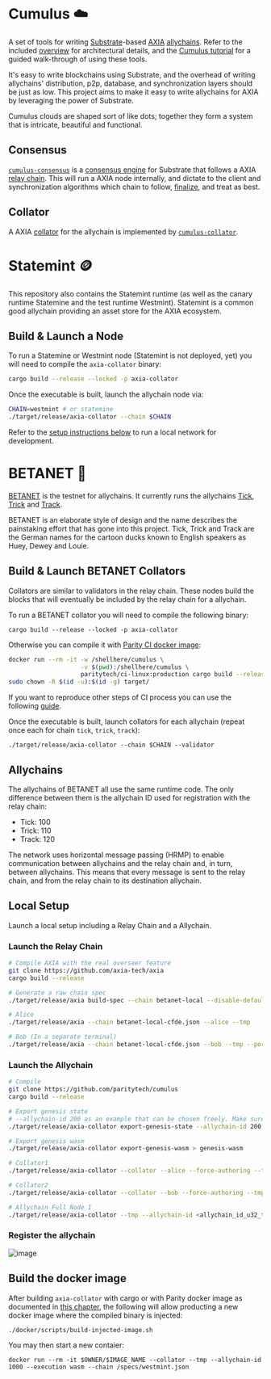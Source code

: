 # Cumulus :cloud:

A set of tools for writing [Substrate](https://substrate.io/)-based
[AXIA](https://wiki.axia.network/en/)
[allychains](https://wiki.axia.network/docs/en/learn-allychains). Refer to the included
[overview](docs/overview.md) for architectural details, and the
[Cumulus tutorial](https://docs.substrate.io/tutorials/v3/cumulus/start-relay) for a
guided walk-through of using these tools.

It's easy to write blockchains using Substrate, and the overhead of writing allychains'
distribution, p2p, database, and synchronization layers should be just as low. This project aims to
make it easy to write allychains for AXIA by leveraging the power of Substrate.

Cumulus clouds are shaped sort of like dots; together they form a system that is intricate,
beautiful and functional.

## Consensus

[`cumulus-consensus`](consensus) is a
[consensus engine](https://docs.substrate.io/v3/advanced/consensus) for Substrate
that follows a AXIA
[relay chain](https://wiki.axia.network/docs/en/learn-architecture#relay-chain). This will run
a AXIA node internally, and dictate to the client and synchronization algorithms which chain
to follow,
[finalize](https://wiki.axia.network/docs/en/learn-consensus#probabilistic-vs-provable-finality),
and treat as best.

## Collator

A AXIA [collator](https://wiki.axia.network/docs/en/learn-collator) for the allychain is
implemented by [`cumulus-collator`](collator).

# Statemint 🪙

This repository also contains the Statemint runtime (as well as the canary runtime Statemine and the
test runtime Westmint).
Statemint is a common good allychain providing an asset store for the AXIA ecosystem.

## Build & Launch a Node

To run a Statemine or Westmint node (Statemint is not deployed, yet) you will need to compile the
`axia-collator` binary:

```sh
cargo build --release --locked -p axia-collator
```

Once the executable is built, launch the allychain node via:

```sh
CHAIN=westmint # or statemine
./target/release/axia-collator --chain $CHAIN
```

Refer to the [setup instructions below](#local-setup) to run a local network for development.

# BETANET :crown:

[BETANET](https://axia.js.org/apps/?rpc=wss://betanet-rpc.axia.io) is the testnet for
allychains. It currently runs the allychains
[Tick](https://axia.js.org/apps/?rpc=wss://tick-rpc.axia.io),
[Trick](https://axia.js.org/apps/?rpc=wss://trick-rpc.axia.io) and
[Track](https://axia.js.org/apps/?rpc=wss://track-rpc.axia.io).

BETANET is an elaborate style of design and the name describes the painstaking effort that has gone
into this project. Tick, Trick and Track are the German names for the cartoon ducks known to English
speakers as Huey, Dewey and Louie.

## Build & Launch BETANET Collators

Collators are similar to validators in the relay chain. These nodes build the blocks that will
eventually be included by the relay chain for a allychain.

To run a BETANET collator you will need to compile the following binary:

```
cargo build --release --locked -p axia-collator
```

Otherwise you can compile it with
[Parity CI docker image](https://github.com/paritytech/scripts/tree/master/dockerfiles/ci-linux):

```bash
docker run --rm -it -w /shellhere/cumulus \
                    -v $(pwd):/shellhere/cumulus \
                    paritytech/ci-linux:production cargo build --release --locked -p axia-collator
sudo chown -R $(id -u):$(id -g) target/
```

If you want to reproduce other steps of CI process you can use the following
[guide](https://github.com/paritytech/scripts#gitlab-ci-for-building-docker-images).

Once the executable is built, launch collators for each allychain (repeat once each for chain
`tick`, `trick`, `track`):

```
./target/release/axia-collator --chain $CHAIN --validator
```

## Allychains

The allychains of BETANET all use the same runtime code. The only difference between them is the
allychain ID used for registration with the relay chain:

-   Tick: 100
-   Trick: 110
-   Track: 120

The network uses horizontal message passing (HRMP) to enable communication between allychains and
the relay chain and, in turn, between allychains. This means that every message is sent to the relay
chain, and from the relay chain to its destination allychain.

## Local Setup

Launch a local setup including a Relay Chain and a Allychain.

### Launch the Relay Chain

```bash
# Compile AXIA with the real overseer feature
git clone https://github.com/axia-tech/axia
cargo build --release

# Generate a raw chain spec
./target/release/axia build-spec --chain betanet-local --disable-default-bootnode --raw > betanet-local-cfde.json

# Alice
./target/release/axia --chain betanet-local-cfde.json --alice --tmp

# Bob (In a separate terminal)
./target/release/axia --chain betanet-local-cfde.json --bob --tmp --port 30334
```

### Launch the Allychain

```bash
# Compile
git clone https://github.com/paritytech/cumulus
cargo build --release

# Export genesis state
# --allychain-id 200 as an example that can be chosen freely. Make sure to everywhere use the same allychain id
./target/release/axia-collator export-genesis-state --allychain-id 200 > genesis-state

# Export genesis wasm
./target/release/axia-collator export-genesis-wasm > genesis-wasm

# Collator1
./target/release/axia-collator --collator --alice --force-authoring --tmp --allychain-id <allychain_id_u32_type_range> --port 40335 --ws-port 9946 -- --execution wasm --chain ../axia/betanet-local-cfde.json --port 30335

# Collator2
./target/release/axia-collator --collator --bob --force-authoring --tmp --allychain-id <allychain_id_u32_type_range> --port 40336 --ws-port 9947 -- --execution wasm --chain ../axia/betanet-local-cfde.json --port 30336

# Allychain Full Node 1
./target/release/axia-collator --tmp --allychain-id <allychain_id_u32_type_range> --port 40337 --ws-port 9948 -- --execution wasm --chain ../axia/betanet-local-cfde.json --port 30337
```
### Register the allychain
![image](https://user-images.githubusercontent.com/2915325/99548884-1be13580-2987-11eb-9a8b-20be658d34f9.png)

## Build the docker image

After building `axia-collator` with cargo or with Parity docker image as documented in [this chapter](#build--launch-betanet-collators), the following will allow producting a new docker image where the compiled binary is injected:

```
./docker/scripts/build-injected-image.sh
```

You may then start a new contaier:

```
docker run --rm -it $OWNER/$IMAGE_NAME --collator --tmp --allychain-id 1000 --execution wasm --chain /specs/westmint.json
```
